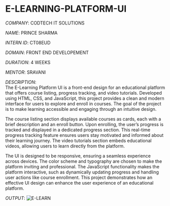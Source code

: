 # E-LEARNING-PLATFORM-UI
*COMPANY*: CODTECH IT SOLUTIONS

*NAME*: PRINCE SHARMA

*INTERN ID*: CT08EUD

*DOMAIN*: FRONT END DEVELOPEMENT

*DURATION*: 4 WEEKS

*MENTOR*: SRAVANI

*DESCRIPTION*:  
The E-Learning Platform UI is a front-end design for an educational platform that offers course listing, progress tracking, and video tutorials. Developed using HTML, CSS, and JavaScript, this project provides a clean and modern interface for users to explore and enroll in courses. The goal of the project is to make learning accessible and engaging through an intuitive design.

The course listing section displays available courses as cards, each with a brief description and an enroll button. Upon enrolling, the user’s progress is tracked and displayed in a dedicated progress section. This real-time progress tracking feature ensures users stay motivated and informed about their learning journey. The video tutorials section embeds educational videos, allowing users to learn directly from the platform.

The UI is designed to be responsive, ensuring a seamless experience across devices. The color scheme and typography are chosen to make the platform inviting and professional. The JavaScript functionality makes the platform interactive, such as dynamically updating progress and handling user actions like course enrollment. This project demonstrates how an effective UI design can enhance the user experience of an educational platform.

*OUTPUT*:
![E-LEARN](https://github.com/user-attachments/assets/7ea2ee10-a4d2-4579-a9f4-0f77b1bde817)
